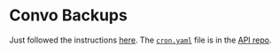 # Convo Backups

Just followed the instructions [here](https://cloud.google.com/datastore/docs/schedule-export). The [`cron.yaml`](https://github.com/hiconvo/api/blob/master/cron.yaml) file is in the [API repo](https://github.com/hiconvo/api).
